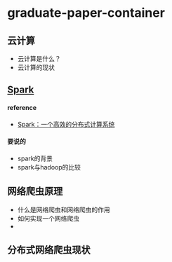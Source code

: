 # graduate-paper-container

## 云计算
* 云计算是什么？
* 云计算的现状


## [Spark](http://spark.apache.org/)
#### reference
* [Spark：一个高效的分布式计算系统](http://tech.uc.cn/?p=2116)

#### 要说的
* spark的背景
* spark与hadoop的比较

## 网络爬虫原理
* 什么是网络爬虫和网络爬虫的作用
* 如何实现一个网络爬虫
* 
## 分布式网络爬虫现状


